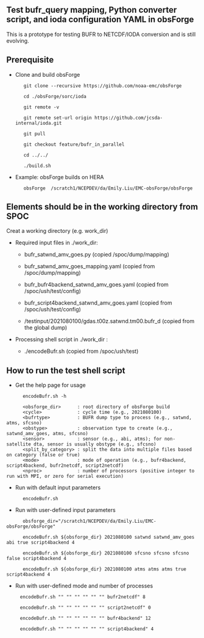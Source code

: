 ## Test bufr_query mapping, Python converter script, and ioda configuration YAML in obsForge
This is a prototype for testing BUFR to NETCDF/IODA conversion and is still evolving.

## Prerequisite
- Clone and build obsForge  

   ```       
      git clone --recursive https://github.com/noaa-emc/obsForge
   
      cd ./obsForge/sorc/ioda
   
      git remote -v
   
      git remote set-url origin https://github.com/jcsda-internal/ioda.git
   
      git pull
   
      git checkout feature/bufr_in_parallel

      cd ../../
   
      ./build.sh
   ```

- Example: obsForge builds on HERA
  
   ```
      obsForge  /scratch1/NCEPDEV/da/Emily.Liu/EMC-obsForge/obsForge
   ```

## Elements should be in the working directory from SPOC
Creat a working directory (e.g. work_dir)

- Required input files in ./work_dir:
  
   - bufr_satwnd_amv_goes.py (copied /spoc/dump/mapping)
     
   - bufr_satwnd_amv_goes_mapping.yaml (copied from /spoc/dump/mapping)
     
   - bufr_bufr4backend_satwnd_amv_goes.yaml (copied from /spoc/ush/test/config)
     
   - bufr_script4backend_satwnd_amv_goes.yaml (copied from /spoc/ush/test/config)
     
   - /testinput/2021080100/gdas.t00z.satwnd.tm00.bufr_d (copied from the global dump)

- Processing shell script in ./work_dir :
   - ./encodeBufr.sh (copied from /spoc/ush/test)

## How to run the test shell script
- Get the help page for usage

```
      encodeBufr.sh -h

      <obsforge_dir>      : root directory of obsForge build
      <cycle>             : cycle time (e.g., 2021080100)
      <bufrtype>          : BUFR dump type to process (e.g., satwnd, atms, sfcsno)
      <obstype>           : observation type to create (e.g., satwnd_amv_goes, atms, sfcsno)
      <sensor>            : sensor (e.g., abi, atms); for non-satellite dta, sensor is usually obstype (e.g., sfcsno)
      <split_by_category> : split the data into multiple files based on category (false or true)
      <mode>              : mode of operation (e.g., bufr4backend, script4backend, bufr2netcdf, script2netcdf)
      <nproc>             : number of processors (positive integer to run with MPI, or zero for serial execution)
```

- Run with default input parameters 

```
      encodeBufr.sh
```

- Run with user-defined input parameters 

```
      obsforge_dir="/scratch1/NCEPDEV/da/Emily.Liu/EMC-obsForge/obsForge"

      encodeBufr.sh ${obsforge_dir} 2021080100 satwnd satwnd_amv_goes abi true script4backend 4 

      encodeBufr.sh ${obsforge_dir} 2021080100 sfcsno sfcsno sfcsno false script4backend 4 

      encodeBufr.sh ${obsforge_dir} 2021080100 atms atms atms true script4backend 4 
```

-  Run with user-defined mode and number of processes

```
     encodeBufr.sh "" "" "" "" "" "" bufr2netcdf" 8 

     encodeBufr.sh "" "" "" "" "" "" script2netcdf" 0 

     encodeBufr.sh "" "" "" "" "" "" bufr4backend" 12 

     encodeBufr.sh "" "" "" "" "" "" script4backend" 4
```
